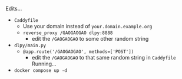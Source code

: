 

Edits...
- `Caddyfile`
	- Use your domain instead of `your.domain.example.org`
	- `reverse_proxy /GAOGAOGAO dlpy:8888`
		- edit the `/GAOGAOGAO` to some other random string
- `dlpy/main.py`
	- `@app.route('/GAOGAOGAO', methods=['POST'])`
		- edit the `/GAOGAOGAO` to that same random string in `Caddyfile`
Running...
- `docker compose up -d`

